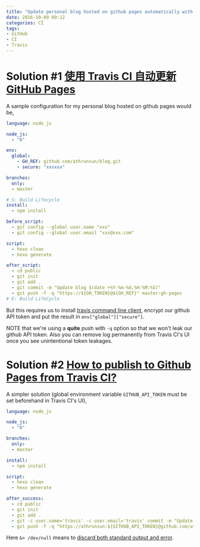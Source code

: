 ```yaml
---
title: "Update personal blog hosted on github pages automatically with Travis CI"
date: 2016-10-09 09:12
categories: CI
tags:
- GitHub
- CI
- Travis
---
```

# Solution #1 [使用 Travis CI 自动更新 GitHub Pages](http://notes.iissnan.com/2016/publishing-github-pages-with-travis-ci/)
A sample configuration for my personal blog hosted on github pages would be,
```yaml
language: node_js

node_js:
  - "6"

env:
  global:
    - GH_REF: github.com/athrunsun/blog.git
    - secure: "xxxxxx"

branches:
  only:
  - master

# S: Build Lifecycle
install:
  - npm install

before_script:
  - git config --global user.name "xxx"
  - git config --global user.email "xxx@xxx.com"

script:
  - hexo clean
  - hexo generate

after_script:
  - cd public
  - git init
  - git add .
  - git commit -m "Update blog $(date +%Y-%m-%d,%H:%M:%S)"
  - git push -f -q "https://${GH_TOKEN}@${GH_REF}" master:gh-pages
# E: Build LifeCycle
```

But this requires us to install [travis command line client](https://github.com/travis-ci/travis.rb#command-line-client), encrypt our github API token and put the result in `env["global"]["secure"]`.

NOTE that we're using a **quite** push with `-q` option so that we won't leak our github API token. Also you can remove log permanently from Travis CI's UI once you see unintentional token leakages.

# Solution #2 [How to publish to Github Pages from Travis CI?](http://stackoverflow.com/questions/23277391/how-to-publish-to-github-pages-from-travis-ci)
A simpler solution (global environment variable `GITHUB_API_TOKEN` must be set beforehand in Travis CI's UI),
```yaml
language: node_js

node_js:
  - "6"

branches:
  only:
  - master

install:
  - npm install

script:
  - hexo clean
  - hexo generate

after_success:
  - cd public
  - git init
  - git add .
  - git -c user.name='travis' -c user.email='travis' commit -m "Update blog $(date +%Y-%m-%d,%H:%M:%S)"
  - git push -f -q "https://athrunsun:${GITHUB_API_TOKEN}@github.com/athrunsun/blog.git" master:gh-pages &> /dev/null
```

Here `&> /dev/null` means to [discard both standard output and error](http://askubuntu.com/questions/350208/what-does-2-dev-null-mean).

